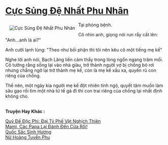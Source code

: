 <a href="https://utruyen.com/truyen/cuc-sung-de-nhat-phu-nhan/17408/" title="Cực Sủng Đệ Nhất Phu Nhân"><h1>Cực Sủng Đệ Nhất Phu Nhân</h1></a><div style="display:table"><img align="right" style="float: left; padding: 10px;" src="https://utruyen.com/images/story/200x260/cuc-sung-de-nhat-phu-nhan.jpg" alt="Cực Sủng Đệ Nhất Phu Nhân">Tại phòng bệnh.<p></p>Cô nhìn anh, giọng nói run rẩy cất lên: "Anh...anh là ai?"<p></p>Anh cười lạnh lùng: "Theo như bối phận thì tôi nên kêu cô một tiếng mẹ kế"<p></p>Nghe lời anh nói, Bạch Lăng liền cảm thấy trong lòng ngổn ngang trăm mối. Cô tưởng rằng sống lại vào nhà giàu, trở thành người vợ bị chồng bỏ rơi nhưng chẳng ngờ lại trở thành mẹ kế, còn là mẹ kế xấu xa, quyến rũ con riêng của chồng.<p></p>Thế nên, một ngày kia người mẹ kế đột nhiên tỉnh ngộ, quyết tâm muốn làm sâu gạo rồi tìm một nhà tử tế gả đi thì con trai riêng của chồng lại nhất định không cho.</div><p><br><b>Truyện Hay Khác :</b></p><a href="https://utruyen.com/truyen/quy-de-doc-phi-dai-ty-phe-vat-nghich-thien/17407/" alt="Quỷ Đế Độc Phi: Đại Tỷ Phế Vật Nghịch Thiên">Quỷ Đế Độc Phi: Đại Tỷ Phế Vật Nghịch Thiên</a><br/><a href="https://truyenngontinhay.wordpress.com/2019/10/03/mami-cac-papa-lai-danh-den-cua-roi/" alt="Mami, Các Papa Lại Đánh Đến Cửa Rồi!">Mami, Các Papa Lại Đánh Đến Cửa Rồi!</a><br/><a href="https://github.com/quanluxury/ngontinhhot/tree/master/truyenhay/17485/" alt="Quốc Sắc Sinh Hương">Quốc Sắc Sinh Hương</a><br/><a href="https://truyenngontinhay.wordpress.com/2019/10/03/nu-hoang-tuyen-phu/" alt="Nữ Hoàng Tuyển Phu">Nữ Hoàng Tuyển Phu</a><br/>